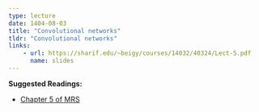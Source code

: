 ```yaml
---
type: lecture
date: 1404-08-03
title: "Convolutional networks"
tldr: "Convolutional networks"
links: 
    - url: https://sharif.edu/~beigy/courses/14032/40324/Lect-5.pdf
      name: slides
---
```


**Suggested Readings:**
- [Chapter 5 of MRS](https://nlp.stanford.edu/IR-book/pdf/05comp.pdf)
